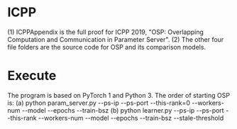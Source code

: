 # ICPP
(1) ICPPAppendix is the full proof for ICPP 2019, "OSP: Overlapping Computation and Communication in Parameter Server".
(2) The other four file folders are the source code for OSP and its comparison models.

# Execute
The program is based on PyTorch 1 and Python 3.
The order of starting OSP is:
    (a) python param_server.py 
           --ps-ip
           --ps-port
           --this-rank=0
           --workers-num
           --model
           --epochs
           --train-bsz
    (b) python learner.py 
           --ps-ip
           --ps-port
           --this-rank
           --workers-num
           --model
           --epochs
           --train-bsz
           --stale-threshold

           


